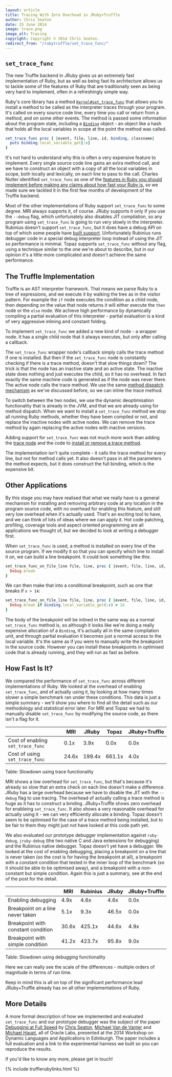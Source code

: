 ```yaml
---
layout: article
title: Tracing With Zero Overhead in JRuby+Truffle
author: Chris Seaton
date: 15 June 2014
image: trace.png
image_alt: Tracing
copyright: Copyright © 2014 Chris Seaton.
redirect_from: "/rubytruffle/set_trace_func/"
---
```


## `set_trace_func`

The new Truffle backend in JRuby gives us an extremely fast implementation of Ruby, but as well as being fast its architecture allows us to tackle some of the features of Ruby that are traditionally seen as being very hard to implement, often in a refreshingly simple way.

Ruby's core library has a method [`Kernel#set_trace_func`](https://ruby-doc.org/core-2.1.2/Kernel.html#method-i-set_trace_func) that allows you to install a method to be called as the interpreter traces through your program. It's called on every source code line, every time you call or return from a method, and on some other events. The method is passed some information about the program state, including a [`Binding`](https://ruby-doc.org/core-2.1.2/Binding.html) object - an object like a hash that holds all the local variables in scope at the point the method was called.

```ruby
set_trace_func proc { |event, file, line, id, binding, classname|
  puts binding.local_variable_get[:x]
}
```

It's not hard to understand why this is often a very expensive feature to implement. Every single source code line gains an extra method call, and we have to construct an object with a copy of all the local variables in scope, both locally and lexically, on each line to pass to the call. Charles Nutter identified `set_trace_func` as one of the [features in Ruby you should implement before making any claims about how fast your Ruby is](http://blog.headius.com/2012/10/so-you-want-to-optimize-ruby.html), so we made sure we tackled it in the first few months of development of the Truffle backend.

Most of the other implementations of Ruby support `set_trace_func` to some degree. MRI always supports it, of course. JRuby supports it only if you use the `--debug` flag, which unfortunately also disables JIT compilation, so any program using `set_trace_func` is going to run very slowly in the interpreter. Rubinius doesn't support `set_trace_func`, but it does have a debug API on top of which some people have [built support](https://github.com/rocky/rbx-tracer). Unfortunately Rubinius runs debugger code in a special debug interpreter loop instead of using the JIT so performance is minimal. Topaz supports `set_trace_func` without any flag, using a technique similar to the one we're about to describe, but in our opinion it's a little more complicated and doesn't achieve the same performance.

## The Truffle Implementation

Truffle is an AST interpreter framework. That means we parse Ruby to a tree of expressions, and we execute it by walking the tree as in the visitor pattern. For example the `if` node executes the condition as a child node, then depending on the value that node returns it will either execute the `then` node or the `else` node. We achieve high performance by dynamically compiling a partial evaluation of this interpreter - partial evaluation is a kind of very aggressive inlining and constant folding.

To implement `set_trace_func` we added a new kind of node - a wrapper node. It has a single child node that it always executes, but only after calling a callback.

The `set_trace_func` wrapper node's callback simply calls the trace method if one is installed. But then if the `set_trace_func` node is constantly checking if there is a trace method, doesn't that slow things down? The trick is that the node has an inactive state and an active state. The inactive state does nothing and just executes the child, so it has no overhead. In fact exactly the same machine code is generated as if the node was never there. The active node calls the trace method. We use the same [method dispatch mechanism](how-method-dispatch-works-in-jruby-truffle) as we've discussed before, so we can inline the trace method.

To switch between the two nodes, we use the dynamic deoptimisation functionality that is already in the JVM, and that we are already using for method dispatch. When we want to install a `set_trace_func` method we stop all running Ruby methods, whether they have been compiled or not, and replace the inactive nodes with active nodes. We can remove the trace method by again replacing the active nodes with inactive versions.

Adding support for `set_trace_func` was not much more work than adding the [trace node](https://github.com/jruby/jruby/blob/077a4ffb881e62b4d1fab78270a81cc500c0c252/core/src/main/java/org/jruby/truffle/nodes/debug/TraceNode.java) and the code to [install or remove a trace method](https://github.com/jruby/jruby/blob/077a4ffb881e62b4d1fab78270a81cc500c0c252/core/src/main/java/org/jruby/truffle/runtime/subsystems/TraceManager.java).

The implementation isn't quite complete - it calls the trace method for every line, but not for method calls yet. It also doesn't pass in all the parameters the method expects, but it does construct the full binding, which is the expensive bit.

## Other Applications

By this stage you may have realised that what we really have is a general mechanism for installing and removing arbitrary code at any location in the program source code, with no overhead for enabling this feature, and still very low overhead when it's actually used. That's an exciting tool to have, and we can think of lots of ideas where we can apply it. Hot code patching, profiling, coverage tools and aspect oriented programming are all applications we thought of, but we decided to look at writing a debugger first.

When `set_trace_func` is used, a method is installed on every line of the source program. If we modify it so that you can specify which line to install it on, we can build a line breakpoint. It could look something like this:

```ruby
set_trace_func_on_file_line file, line, proc { |event, file, line, id, binding, classname|
  Debug.break
}
```

We can then make that into a conditional breakpoint, such as one that breaks if `x > 14`:

```ruby
set_trace_func_on_file_line file, line, proc { |event, file, line, id, binding, classname|
  Debug.break if binding.local_variable_get(:x) > 14
}
```

The body of the breakpoint will be inlined in the same way as a normal `set_trace_func` method is, so although it looks like we're doing a really expensive allocation of a `Binding`, it's actually all in the same compilation unit, and through partial evaluation it becomes just a normal access to the local variable. It's the same as if you were to manually write the breakpoint in the source code. However you can install these breakpoints in optimised code that is already running, and they will run as fast as before.

## How Fast Is It?

We compared the performance of `set_trace_func` across different implementations of Ruby. We looked at the overhead of enabling `set_trace_func`, and of actually using it, by looking at how many times slower a simple benchmark ran under these conditions. This data is just a simple summary - we'll show you where to find all the detail such as our methodology and statistical error later. For MRI and Topaz we had to manually disable `set_trace_func` by modifying the source code, as there isn't a flag for it.

|                                    | MRI      | JRuby    | Topaz  | JRuby+Truffle |
|------------------------------------|----------|----------|--------|---------------|
| Cost of enabling `set_trace_func`  | 0.1x     | 3.9x     | 0.0x   | 0.0x          |
| Cost of using `set_trace_func`     | 24.6x    | 199.4x   | 661.1x | 4.0x          |

Table: Slowdown using trace functionality

MRI shows a low overhead for `set_trace_func`, but that's because it's already so slow that an extra check on each line doesn't make a difference. JRuby has a large overhead because we have to disable the JIT with the `--debug` flag to use tracing. The overhead of actually calling a trace method is huge as it has to construct a binding. JRuby+Truffle shows zero overhead for enableing `set_trace_func`. It also shows a very reasonable overhead for actually using it - we can very efficiently allocate a binding. Topaz doesn't seem to be optimised for the case of a trace method being installed, but to be fair to them they might just not have looked at this code path yet.

We also evaluated our prototype debugger implementation against `ruby-debug`, `jruby-debug` (the two native C and Java extensions for debugging) and the Rubinius native debugger. Topaz doesn't yet have a debugger. We looked at the cost of enabling debugging, placing a breakpoint on a line that is never taken (so the cost is for having the breakpoint at all), a breakpoint with a constant condition that tested in the inner loop of the benchmark (so it should be able to be optimised away), and a breakpoint with a non-constant but simple condition. Again this is just a summary, see at the end of the post for the detail.

|                                    | MRI      | Rubinius | JRuby  | JRuby+Truffle |
|------------------------------------|----------|----------|--------|---------------|
| Enabling debugging                 | 4.9x     | 4.6x     | 4.6x   | 0.0x          |
| Breakpoint on a line never taken   | 5.1x     | 9.3x     | 46.5x  | 0.0x          |
| Breakpoint with constant condition | 30.6x    | 425.1x   | 44.6x  | 4.9x          |
| Breakpoint with simple condition   | 41.2x    | 423.7x   | 95.8x  | 9.0x          |

Table: Slowdown using debugging functionality

Here we can really see the scale of the differences - multiple orders of magnitude in terms of run time.

Keep in mind this is all on top of the significant performance lead JRuby+Truffle already has on all other implementations of Ruby.

## More Details

A more formal description of how we implemented and evaluated `set_trace_func` and our prototype debugger was the subject of the paper [Debugging at Full Speed](https://www.lifl.fr/dyla14/papers/dyla14-3-Debugging_at_Full_Speed.pdf) by [Chris Seaton](https://chrisseaton.com/), [Michael Van de Vanter](https://vandevanter.net/mlvdv/) and [Michael Haupt](https://labs.oracle.com/pls/apex/f?p=labs:bio:0:44), all of Oracle Labs, presented at the 2014 Workshop on Dynamic Languages and Applications in Edinburgh. The paper includes a full evaluation and a link to the experimental harness we built so you can reproduce the results.

If you'd like to know any more, please get in touch!

{% include trufflerubylinks.html %}
